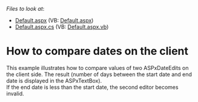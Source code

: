 <!-- default file list -->
*Files to look at*:

* [Default.aspx](./CS/WebSite/Default.aspx) (VB: [Default.aspx](./VB/WebSite/Default.aspx))
* [Default.aspx.cs](./CS/WebSite/Default.aspx.cs) (VB: [Default.aspx.vb](./VB/WebSite/Default.aspx.vb))
<!-- default file list end -->
# How to compare dates on the client


<p>This example illustrates how to compare values of two ASPxDateEdits on the client side. The result (number of days between the start date and end date is displayed in the ASPxTextBox).<br />
If the end date is less than the start date, the second editor becomes invalid.</p>

<br/>


